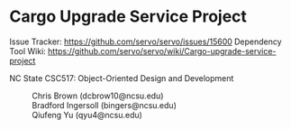# Cargo Upgrade Service Project

Issue Tracker: https://github.com/servo/servo/issues/15600
Dependency Tool Wiki: https://github.com/servo/servo/wiki/Cargo-upgrade-service-project

NC State CSC517: Object-Oriented Design and Development

<dd>Chris Brown (dcbrow10@ncsu.edu)</dd>
<dd>Bradford Ingersoll (bingers@ncsu.edu)</dd>
<dd>Qiufeng Yu (qyu4@ncsu.edu)</dd>

